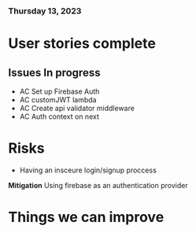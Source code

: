 ### Thursday 13, 2023

# User stories complete

## Issues In progress

- AC  Set up Firebase Auth 
- AC  customJWT lambda
- AC  Create api validator middleware
- AC  Auth context on next
 
# Risks

* Having an insceure login/signup proccess 
 
 **Mitigation** Using firebase as an authentication provider


# Things we can improve
